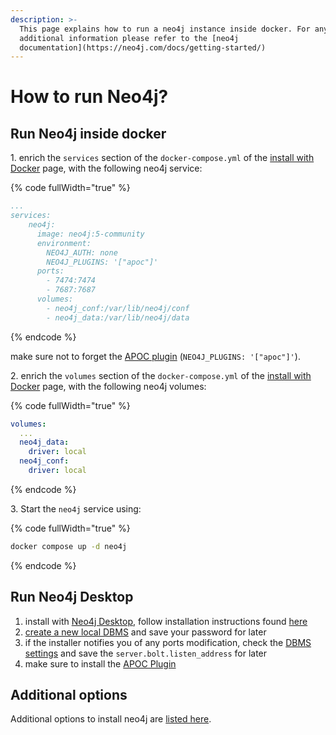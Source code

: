 ```yaml
---
description: >-
  This page explains how to run a neo4j instance inside docker. For any
  additional information please refer to the [neo4j
  documentation](https://neo4j.com/docs/getting-started/)
---
```


# How to run Neo4j?

## Run Neo4j inside docker

1\. enrich the `services` section of the `docker-compose.yml` of the [install with Docker](../../../local-mode/install-with-docker.md) page, with the following neo4j service:

{% code fullWidth="true" %}
```yaml
...
services:
    neo4j:
      image: neo4j:5-community
      environment:
        NEO4J_AUTH: none
        NEO4J_PLUGINS: '["apoc"]'
      ports:
        - 7474:7474
        - 7687:7687
      volumes:
        - neo4j_conf:/var/lib/neo4j/conf
        - neo4j_data:/var/lib/neo4j/data
```
{% endcode %}

make sure not to forget the [APOC plugin](https://neo4j.com/developer/neo4j-apoc/) (`NEO4J_PLUGINS: '["apoc"]'`).

2\. enrich the `volumes` section of the `docker-compose.yml` of the [install with Docker](../../../local-mode/install-with-docker.md) page, with the following neo4j volumes:

{% code fullWidth="true" %}
```yaml
volumes:
  ...
  neo4j_data:
    driver: local
  neo4j_conf:
    driver: local
```
{% endcode %}

3\. Start the `neo4j` service using:

{% code fullWidth="true" %}
```bash
docker compose up -d neo4j
```
{% endcode %}

## Run Neo4j Desktop

1. install with [Neo4j Desktop](https://neo4j.com/docs/desktop-manual/current/), follow installation instructions found [here](https://neo4j.com/docs/desktop-manual/current/installation/)
2. [create a new local DBMS](https://neo4j.com/docs/desktop-manual/current/operations/create-dbms/) and save your password for later
3. if the installer notifies you of any ports modification, check the [DBMS settings](https://neo4j.com/docs/desktop-manual/current/visual-tour/#dbms) and save the `server.bolt.listen_address` for later
4. make sure to install the [APOC Plugin](https://neo4j.com/docs/desktop-manual/current/operations/install-plugin/)

## Additional options

Additional options to install neo4j are [listed here](https://neo4j.com/docs/operations-manual/current/installation/).
